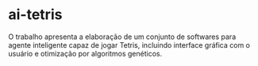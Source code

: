 ai-tetris
=========

O trabalho apresenta a elaboração de um conjunto de softwares para agente inteligente capaz de jogar Tetris, incluindo interface gráfica com o usuário e otimização por algoritmos genéticos.

